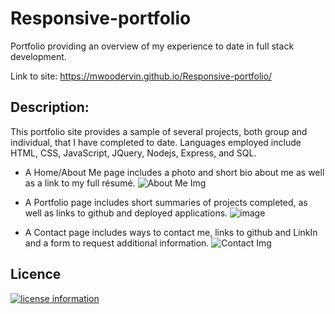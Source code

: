 # Responsive-portfolio
Portfolio providing an overview of my experience to date in full stack development.

Link to site: https://mwoodervin.github.io/Responsive-portfolio/

## Description:
This portfolio site provides a sample of several projects, both group and individual, that I have completed to date. Languages employed include HTML, CSS, JavaScript, JQuery, Nodejs, Express, and SQL.

- A Home/About Me page includes a photo and short bio about me as well as a link to my full résumé.
![About Me Img](https://user-images.githubusercontent.com/65414966/90322524-646dfa80-df23-11ea-90e6-5a75a7b76823.png)

- A Portfolio page includes short summaries of projects completed, as well as links to github and deployed applications.
![image](https://user-images.githubusercontent.com/65414966/95691120-bf9e2f80-0bea-11eb-8374-efab0ed21efb.png)


- A Contact page includes ways to contact me, links to github and LinkIn and a form to request additional information.
![Contact Img](https://user-images.githubusercontent.com/65414966/90322537-8bc4c780-df23-11ea-8f86-463f53e09bf8.png)

## Licence
[![license information](https://img.shields.io/badge/license-MIT-blue)](https://github.com/mwoodervin/Code-Quiz/blob/master/LICENSE)

